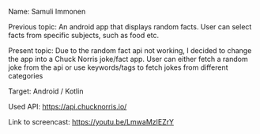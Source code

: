 Name: Samuli Immonen

Previous topic: An android app that displays random facts. User can select facts from specific subjects, such as food etc.

Present topic: Due to the random fact api not working, I decided to change the app into a Chuck Norris joke/fact app. User can either fetch a random joke from the api or use keywords/tags to fetch jokes from different categories

Target: Android / Kotlin

Used API: https://api.chucknorris.io/

Link to screencast: https://youtu.be/LmwaMzIEZrY

